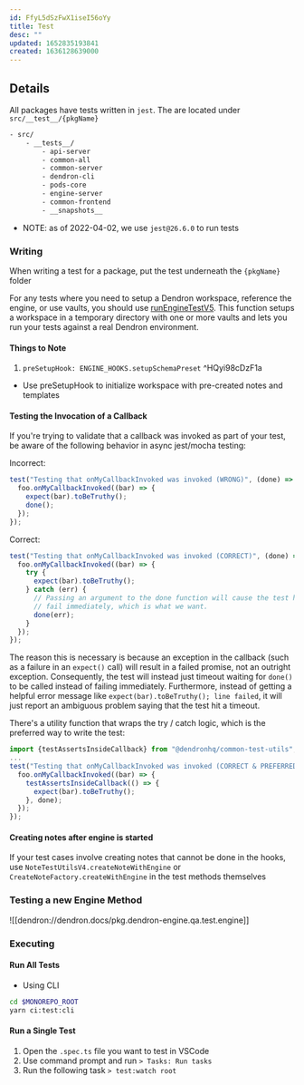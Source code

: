 ```yaml
---
id: FfyL5dSzFwX1iseI56oYy
title: Test
desc: ""
updated: 1652835193841
created: 1636128639000
---
```


## Details

All packages have tests written in `jest`. The are located under `src/__test__/{pkgName}`

```txt
- src/
    - __tests__/
        - api-server
        - common-all
        - common-server
        - dendron-cli
        - pods-core
        - engine-server
        - common-frontend
        - __snapshots__
```

- NOTE: as of 2022-04-02, we use `jest@26.6.0` to run tests

### Writing

<!-- Writing unit test -->

When writing a test for a package, put the test underneath the `{pkgName}` folder

For any tests where you need to setup a Dendron workspace, reference the engine, or use vaults, you should use [runEngineTestV5](https://github.com/dendronhq/dendron/blob/cba633e4568601485e0cea1ab382e9dd3fbaa305/packages/engine-test-utils/src/engine.ts#L274). This function setups a workspace in a temporary directory with one or more vaults and lets you run your tests against a real Dendron environment.

#### Things to Note

1. `preSetupHook: ENGINE_HOOKS.setupSchemaPreset` ^HQyi98cDzF1a

- Use preSetupHook to initialize workspace with pre-created notes and templates

#### Testing the Invocation of a Callback

If you're trying to validate that a callback was invoked as part of your test, be aware of the following behavior in async jest/mocha testing:

Incorrect:

```typescript
test("Testing that onMyCallbackInvoked was invoked (WRONG)", (done) => {
  foo.onMyCallbackInvoked((bar) => {
    expect(bar).toBeTruthy();
    done();
  });
});
```

Correct:

```typescript
test("Testing that onMyCallbackInvoked was invoked (CORRECT)", (done) => {
  foo.onMyCallbackInvoked((bar) => {
    try {
      expect(bar).toBeTruthy();
    } catch (err) {
      // Passing an argument to the done function will cause the test harness to
      // fail immediately, which is what we want.
      done(err);
    }
  });
});
```

The reason this is necessary is because an exception in the callback (such as a failure in an `expect()` call) will result in a failed promise, not an outright exception. Consequently, the test will instead just timeout waiting for `done()` to be called instead of failing immediately. Furthermore, instead of getting a helpful error message like `expect(bar).toBeTruthy(); line failed`, it will just report an ambiguous problem saying that the test hit a timeout.

There's a utility function that wraps the try / catch logic, which is the preferred way to write the test:

```typescript
import {testAssertsInsideCallback} from "@dendronhq/common-test-utils";
...
test("Testing that onMyCallbackInvoked was invoked (CORRECT & PREFERRED WAY)", (done) => {
  foo.onMyCallbackInvoked((bar) => {
    testAssertsInsideCallback(() => {
      expect(bar).toBeTruthy();
    }, done);
  });
});
```

#### Creating notes after engine is started
If your test cases involve creating notes that cannot be done in the hooks, use `NoteTestUtilsV4.createNoteWithEngine` or `CreateNoteFactory.createWithEngine` in the test methods themselves

### Testing a new Engine Method

![[dendron://dendron.docs/pkg.dendron-engine.qa.test.engine]]

### Executing

#### Run All Tests

- Using CLI

```bash
cd $MONOREPO_ROOT
yarn ci:test:cli
```

#### Run a Single Test

1. Open the `.spec.ts` file you want to test in VSCode
2. Use command prompt and run `> Tasks: Run tasks`
3. Run the following task `> test:watch root`
